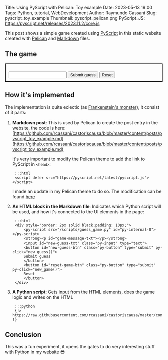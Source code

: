 Title: Using PyScript with Pelican: Toy example
Date: 2023-05-13 19:00
Tags: Python, tutorial, WebDevelopment
Author: Raymundo Cassani
Slug: pyscript_toy_example
Thumbnail: pyscript_pelican.png
PyScript_JS: https://pyscript.net/releases/2023.11.2/core.js

This post shows a simple game created using [PyScript](https://pyscript.net/) in this static website created with [Pelican](https://docs.getpelican.com/en/latest/) and [Markdown](https://en.wikipedia.org/wiki/Markdown) files.

## The game
<p></p>
<div style="border: 2px solid black;padding: 10px;">
  <script type="py" src="/scripts/guess_game.py" id="py-internal-0"></script>
  <strong><p id="game-message-txt"></p></strong>
  <input id="new-guess-txt" class="py-input" type="text">
  <button id="new-guess-btn" class="py-button" type="submit" py-click="new_guess()">
  Submit guess
  </button>
  <button id="reset-game-btn" class="py-button" type="submit" py-click="new_game()">
  Reset
  </button>
</div>
<p></p>

## How it's implemented
The implementation is quite eclectic (as [Frankenstein's monster](https://en.wikipedia.org/wiki/Frankenstein%27s_monster)), it consist of 3 parts:

1. **Markdown post**: This is used by Pelican to create the post entry in the website, the code is here:
    [https://github.com/rcassani/castoriscausa/blob/master/content/posts/pyscript_toy_example.md](https://github.com/rcassani/castoriscausa/blob/master/content/posts/pyscript_toy_example.md)

    It's very important to modify the Pelican theme to add the link to PyScript in `<head>`:

        :::html
        <script defer src="https://pyscript.net/latest/pyscript.js"></script>

    I made an update in my Pelican theme to do so. The modification can be found [here](https://github.com/rcassani/pelican-kis/commit/a6d975444b47696c49b5170d06d7e659a195e4d5)


2. **An HTML block in the Markdown file**: Indicates which Python script will be used, and how it's connected to the UI elements in the page:

        :::html
        <div style="border: 2px solid black;padding: 10px;">
            <py-script src="/scripts/guess_game.py" id="py-internal-0"></py-script>
            <strong><p id="game-message-txt"></p></strong>
            <input id="new-guess-txt" class="py-input" type="text">
            <button id="new-guess-btn" class="py-button" type="submit" py-click="new_guess()">
            Submit guess
            </button>
            <button id="reset-game-btn" class="py-button" type="submit" py-click="new_game()">
            Reset
            </button>
        </div>

3. **A Python script**: Gets input from the HTML elements, does the game logic and writes on the HTML

        :::python
        {!> https://raw.githubusercontent.com/rcassani/castoriscausa/master/content/scripts/guess_game.py !}

## Conclusion
This was a fun experiment, it opens the gates to do very interesting stuff with Python in my website 😎
